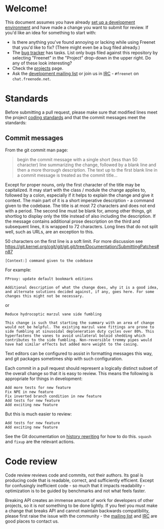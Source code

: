 # Welcome!

This document assumes you have already [set up a development
environment](https://wiki.freenetproject.org/Building_from_source) and have made
a change you want to submit for review. If you'd like an idea for something to
start with:

* Is there anything you've found annoying or lacking while using Freenet that
  you'd like to fix? (There might even be a bug filed already.)
* The [bug tracker](https://bugs.freenetproject.org/my_view_page.php) has tasks.
  List only bugs filed against this repository by selecting "Freenet" in the
  "Project" drop-down in the upper right. Do any of these look interesting?
* Check the [projects](https://wiki.freenetproject.org/Projects) page.
* Ask the [development mailing list](https://emu.freenetproject.org/cgi-bin/mailman/listinfo/devl)
  or join us in [IRC](https://freenetproject.org/irc.html) - `#freenet` on
  `chat.freenode.net`.

# Standards

Before submitting a pull request, please make sure that modified lines meet the
project [coding standards](https://google-styleguide.googlecode.com/svn/trunk/javaguide.html)
and that the commit messages meet the standards:

## Commit messages

From the git commit man page:

> begin the commit message with a single short (less than 50 character) line
> summarizing the change, followed by a blank line and then a more thorough
> description. The text up to the first blank line in a commit message is
> treated as the commit title...

Except for proper nouns, only the first character of the title may be
capitalized. It may start with the class / module the change applies to,
followed by a colon, especially if it helps to explain the change and give it
context. The main part of it is a short imperative description - a command given
to the codebase. The title is at most 72 characters and does not end with a
period. The second line must be blank for, among other things, git shortlog to
display only the title instead of also including the description. If the message
contains additional prose description on the third and subsequent lines, it is
wrapped to 72 characters. Long lines that do not split well, such as URLs, are
an exception to this.

50 characters on the first line is a soft limit. For more discussion see
https://git.kernel.org/cgit/git/git.git/tree/Documentation/SubmittingPatches#n87

    [Context:] command given to the codebase

For example:

    FProxy: update default bookmark editions
    
    Additional description of what the change does, why it is a good idea,
    and alternate solutions decided against, if any, goes here. For some
    changes this might not be necessary.

or

    Reduce hydrocoptic marzul vane side fumbling
    
    This change is such that starting the summary with an area of change
    would not be helpful. The existing marzul vane fittings are prone to
    side fumbling at sinusoidal depleneration duty cycles over 80%. This
    hyperfastens the vanes to avoid unilateral boloid shedding which
    contributes to the side fumbling. Non-reversible tremmy pipes would
    have had similar effects but added more weight to the casing.

Text editors can be configured to assist in formatting messages this way, and
git packages sometimes ship with such configuration.

Each commit in a pull request should represent a logically distinct subset of
the overall change so that it is easy to review. This means the following is
appropriate for things in development:

    Add more tests for new feature
    Fix NPE in new feature
    Fix inverted branch condition in new feature
    Add tests for new feature
    Add exciting new feature

But this is much easier to review:

    Add tests for new feature
    Add exciting new feature

See the Git documentation on [history rewriting](http://git-scm.com/book/en/v2/Git-Tools-Rewriting-History)
for how to do this. `squash` and `fixup` are the relevant actions.

# Code review

Code review reviews code and commits, not their authors. Its goal is producing
code that is readable, correct, and sufficiently efficient. Except for
confusingly inefficient code - so much that it impacts readability -
optimization is to be guided by benchmarks and not what feels faster.

Breaking API creates an immense amount of work for developers of other projects,
so it is *not* something to be done lightly. If you feel you must make a change
that breaks API and cannot maintain backwards compatibility, please first raise
the issue with the community - the [mailing list](https://emu.freenetproject.org/cgi-bin/mailman/listinfo/devl)
and [IRC](https://freenetproject.org/irc.html) are good places to contact us.
